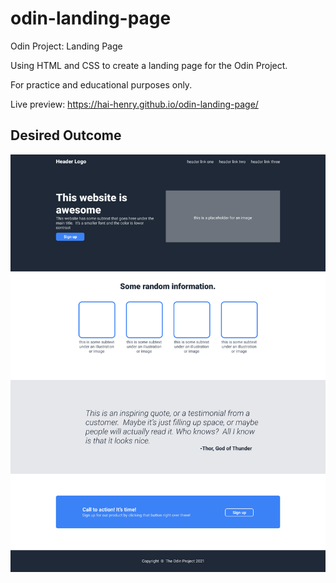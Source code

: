 # odin-landing-page

Odin Project: Landing Page

Using HTML and CSS to create a landing page for the Odin Project.

For practice and educational purposes only.

Live preview: https://hai-henry.github.io/odin-landing-page/

## Desired Outcome

![Alt text](design/full-design.png)
